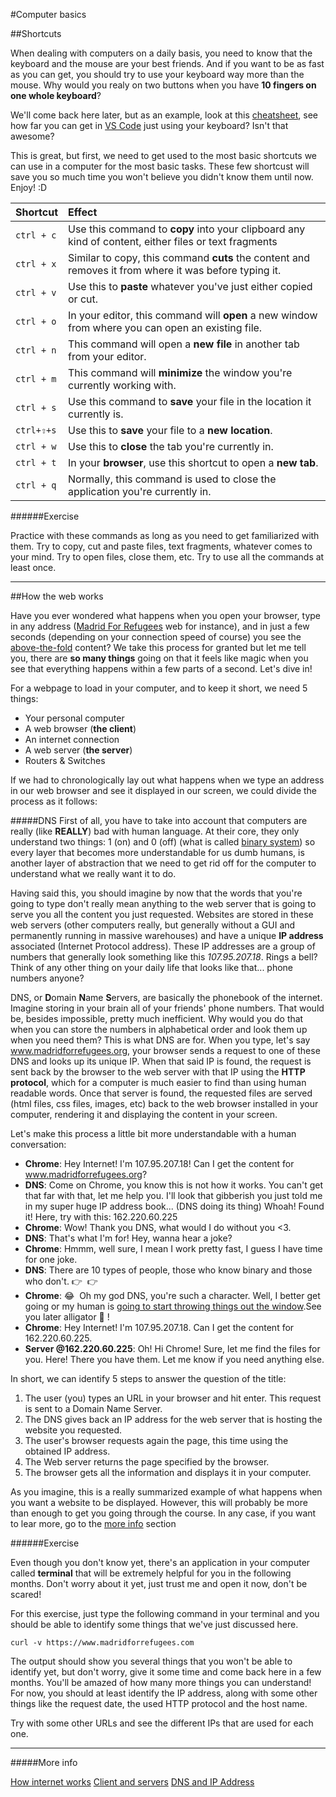 #Computer basics

##Shortcuts

When dealing with computers on a daily basis, you need to know that the keyboard and the mouse are your best friends. And if you want to be as fast as you can get, you should try to use your keyboard way more than the mouse. Why would you realy on two buttons when you have **10 fingers on one whole keyboard**?

We'll come back here later, but as an example, look at this [cheatsheet](https://code.visualstudio.com/shortcuts/keyboard-shortcuts-windows.pdf), see how far you can get in [VS Code](https://code.visualstudio.com/download) just using your keyboard? Isn't that awesome?

This is great, but first, we need to get used to the most basic shortcuts we can use in a computer for the most basic tasks. These few shortcust will save you so much time you won't believe you didn't know them until now. Enjoy! :D


| Shortcut   | Effect                                               |
|------------|:----------------------------------------------------|
|`ctrl + c`  | Use this command to **copy** into your clipboard any kind of content, either files or text fragments |
|`ctrl + x`| Similar to copy, this command **cuts** the content and removes it from where it was before typing it.|
|`ctrl + v` | Use this to **paste** whatever you've just either copied or cut.|
|`ctrl + o` | In your editor, this command will **open** a new window from where you can open an existing file. |
|`ctrl + n` | This command will open a **new file** in another tab from your editor.|
|`ctrl + m` | This command will **minimize** the window you're currently working with.|
|`ctrl + s` | Use this command to **save** your file in the location it currently is.|
|`ctrl+⇧+s` | Use this to **save** your file to a **new location**.|
|`ctrl + w` | Use this to **close** the tab you're currently in.|
|`ctrl + t` | In your **browser**, use this shortcut to open a **new tab**.|
|`ctrl + q` | Normally, this command is used to close the application you're currently in.|


######Exercise

Practice with these commands as long as you need to get familiarized with them. Try to copy, cut and paste files, text fragments, whatever comes to your mind. Try to open files, close them, etc. Try to use all the commands at least once.
___

##How the web works

Have you ever wondered what happens when you open your browser, type in any address ([Madrid For Refugees](http://madridforrefugees.org/es/) web for instance), and in just a few seconds (depending on your connection speed of course) you see the [above-the-fold](https://thetechreviewer.com/tech-tips/web-design-101-what-does-above-the-fold-mean/) content? We take this process for granted but let me tell you, there are **so many things** going on that it feels like magic when you see that everything happens within a few parts of a second. Let's dive in!

For a webpage to load in your computer, and to keep it short, we need 5 things:
- Your personal computer
- A web browser (**the client**)
- An internet connection
- A web server (**the server**)
- Routers & Switches

If we had to chronologically lay out what happens when we type an address in our web browser and see it displayed in our screen, we could divide the process as it follows:

#####DNS
First of all, you have to take into account that computers are really (like **REALLY**) bad with human language. At their core, they only understand two things: 1 (on) and 0 (off) (what is called [binary system](https://www.computerhope.com/jargon/b/binary.htm)) so every layer that becomes more understandable for us dumb humans, is another layer of abstraction that we need to get rid off for the computer to understand what we really want it to do.

Having said this, you should imagine by now that the words that you're going to type don't really mean anything to the web server that is going to serve you all the content you just requested. Websites are stored in these web servers (other computers really, but generally without a GUI and permanently running in massive warehouses) and have a unique **IP address** associated (Internet Protocol address). These IP addresses are a group of numbers that generally look something like this *107.95.207.18*. Rings a bell? Think of any other thing on your daily life that looks like that... phone numbers anyone?

DNS, or **D**omain **N**ame **S**ervers, are basically the phonebook of the internet. Imagine storing in your brain all of your friends' phone numbers. That would be, besides impossible, pretty much inefficient. Why would you do that when you can store the numbers in alphabetical order and look them up when you need them?
This is what DNS are for. When you type, let's say www.madridforrefugees.org, your browser sends a request to one of these DNS and looks up its unique IP. When that said IP is found, the request is sent back by the browser to the web server with that IP using the **HTTP protocol**, which for a computer is much easier to find than using human readable words. Once that server is found, the requested files are served (html files, css files, images, etc) back to the web browser installed in your computer, rendering it and displaying the content in your screen.

Let's make this process a little bit more understandable with a human conversation:

- **Chrome**: Hey Internet! I'm 107.95.207.18! Can I get the content for www.madridforrefugees.org?
- **DNS**: Come on Chrome, you know this is not how it works. You can't get that far with that, let me help you. I'll look that gibberish you just told me in my super huge IP address book... (DNS doing its thing) Whoah! Found it! Here, try with this: 162.220.60.225
- **Chrome**: Wow! Thank you DNS, what would I do without you <3.
- **DNS**: That's what I'm for! Hey, wanna hear a joke?
- **Chrome**: Hmmm, well sure, I mean I work pretty fast, I guess I have time for one joke.
- **DNS**: There are 10 types of people, those who know binary and those who don't. 👉&nbsp;&nbsp;👉
- **Chrome**: :joy:&nbsp;&nbsp;Oh my god DNS, you're such a character. Well, I better get going or my human is [going to start throwing things out the window](http://www.websiteoptimization.com/speed/tweak/psychology-web-performance/).See you later alligator 🐊 !
- **Chrome**: Hey Internet! I'm 107.95.207.18. Can I get the content for 162.220.60.225.
- **Server @162.220.60.225**: Oh! Hi Chrome! Sure, let me find the files for you. Here! There you have them. Let me know if you need anything else.

In short, we can identify 5 steps to answer the question of the title:
1. The user (you) types an URL in your browser and hit enter. This request is sent to a Domain Name Server.
2. The DNS gives back an IP address for the web server that is hosting the website you requested.
3. The user's browser requests again the page, this time using the obtained IP address.
4. The Web server returns the page specified by the browser.
5. The browser gets all the information and displays it in your computer.

As you imagine, this is a really summarized example of what happens when you want a website to be displayed. However, this will probably be more than enough to get you going through the course. In any case, if you want to lear more, go to the [more info](#more-info) section

######Exercise

Even though you don't know yet, there's an application in your computer called **terminal** that will be extremely helpful for you in the following months. Don't worry about it yet, just trust me and open it now, don't be scared!

For this exercise, just type the following command in your terminal and you should be able to identify some things that we've just discussed here.
```
curl -v https://www.madridforrefugees.com
```
The output should show you several things that you won't be able to identify yet, but don't worry, give it some time and come back here in a few months. You'll be amazed of how many more things you can understand! For now, you should at least identify the IP address, along with some other things like the request date, the used HTTP protocol and the host name.

Try with some other URLs and see the different IPs that are used for each one.
___



#####More info

[How internet works](https://www.youtube.com/watch?v=e4S8zfLdLgQ)
[Client and servers](https://www.youtube.com/watch?v=SwLdKeC8scE)
[DNS and IP Address](https://computer.howstuffworks.com/dns1.htm)